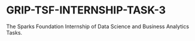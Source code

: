 # GRIP-TSF-INTERNSHIP-TASK-3
The Sparks Foundation Internship of Data Science and Business Analytics Tasks.
